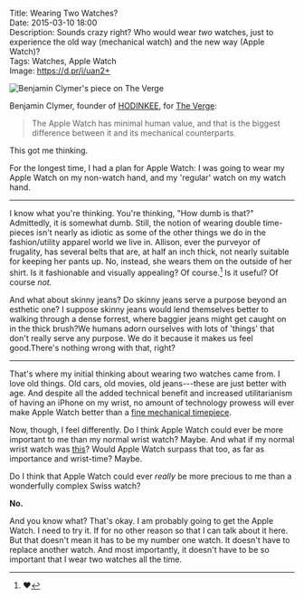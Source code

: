 Title: Wearing Two Watches?  
Date: 2015-03-10 18:00    
Description: Sounds crazy right? Who would wear *two* watches, just to experience the old way (mechanical watch) and the new way (Apple Watch)?  
Tags: Watches, Apple Watch  
Image: https://d.pr/i/uan2+  

![Benjamin Clymer's piece on The Verge][1]

Benjamin Clymer, founder of [HODINKEE][2], for [The Verge][3]:

> The Apple Watch has minimal human value, and that is the biggest difference between it and its mechanical counterparts.

This got me thinking.

For the longest time, I had a plan for Apple Watch: I was going to wear my Apple Watch on my non-watch hand, and my 'regular' watch on my watch hand.

***

I know what you're thinking. You're thinking, "How dumb is that?" Admittedly, it is somewhat dumb. Still, the notion of wearing double time-pieces isn't nearly as idiotic as some of the other things we do in the fashion/utility apparel world we live in. Allison, ever the purveyor of frugality, has several belts that are, at half an inch thick, not nearly suitable for keeping her pants up. No, instead, she wears them on the outside of her shirt. Is it fashionable and visually appealing? Of course.[^1] Is it useful? Of course *not.*

And what about skinny jeans? Do skinny jeans serve a purpose beyond an esthetic one? I suppose skinny jeans would lend themselves better to walking through a dense forrest, where baggier jeans might get caught on in the thick brush?We humans adorn ourselves with lots of 'things' that don't really serve any purpose. We do it because it makes us feel good.There's nothing wrong with that, right?

***

That's where my initial thinking about wearing two watches came from. I love old things. Old cars, old movies, old jeans---these are just better with age. And despite all the added technical benefit and increased utilitarianism of having an iPhone on my wrist, no amount of technology prowess will ever make Apple Watch better than a [fine mechanical timepiece][4]. 

Now, though, I feel differently. Do I think Apple Watch could ever be more important to me than my normal wrist watch? Maybe. And what if my normal wrist watch was [this][5]? Would Apple Watch surpass that too, as far as importance and wrist-time? Maybe. 

Do I think that Apple Watch could ever *really* be more precious to me than a wonderfully complex Swiss watch? 

**No.**

And you know what? That's okay. I am probably going to get the Apple Watch. I need to try it. If for no other reason so that I can talk about it here. But that doesn't mean it has to be my number one watch. It doesn't have to replace another watch. And most importantly, it doesn't have to be so important that I wear two watches all the time.

[^1]: ❤️

[1]: https://d.pr/i/uan2+ "Benjamin Clymer's piece on The Verge"
[2]: http://www.hodinkee.com/ "HODINKEE"
[3]: http://www.theverge.com/2015/3/9/8176049/apple-watch-edition-vs-rolex-benjamin-clymer-interview "Benjamin Clymer's post on The Verge"
[4]: http://www.rolex.com/watches/sea-dweller-4000/m116600-0003/magazine.html "Rolex Sea-Dweller 4000"
[5]: http://www.patek.com/en/mens-watches/aquanaut/5167A-001 "Patek Aquanaut 5167A-001"